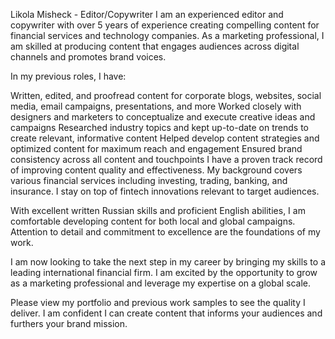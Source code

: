 Likola Misheck - Editor/Copywriter
I am an experienced editor and copywriter with over 5 years of experience creating compelling content for financial services and technology companies. As a marketing professional, I am skilled at producing content that engages audiences across digital channels and promotes brand voices.

In my previous roles, I have:

Written, edited, and proofread content for corporate blogs, websites, social media, email campaigns, presentations, and more
Worked closely with designers and marketers to conceptualize and execute creative ideas and campaigns
Researched industry topics and kept up-to-date on trends to create relevant, informative content
Helped develop content strategies and optimized content for maximum reach and engagement
Ensured brand consistency across all content and touchpoints
I have a proven track record of improving content quality and effectiveness. My background covers various financial services including investing, trading, banking, and insurance. I stay on top of fintech innovations relevant to target audiences.

With excellent written Russian skills and proficient English abilities, I am comfortable developing content for both local and global campaigns. Attention to detail and commitment to excellence are the foundations of my work.

I am now looking to take the next step in my career by bringing my skills to a leading international financial firm. I am excited by the opportunity to grow as a marketing professional and leverage my expertise on a global scale.

Please view my portfolio and previous work samples to see the quality I deliver. I am confident I can create content that informs your audiences and furthers your brand mission.
